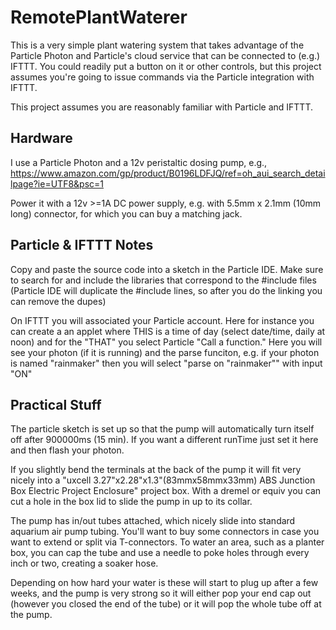# RemotePlantWaterer

This is a very simple plant watering system that takes advantage of the Particle Photon and Particle's cloud service that can be connected to (e.g.) IFTTT. You could readily put a button on it or other controls, but this project assumes you're going to issue commands via the Particle integration with IFTTT.

This project assumes you are reasonably familiar with Particle and IFTTT.

## Hardware
I use a Particle Photon and a 12v peristaltic dosing pump, e.g., https://www.amazon.com/gp/product/B0196LDFJQ/ref=oh_aui_search_detailpage?ie=UTF8&psc=1

Power it with a 12v >=1A DC power supply, e.g. with 5.5mm x 2.1mm (10mm long) connector, for which you can buy a matching jack.

## Particle & IFTTT Notes
Copy and paste the source code into a sketch in the Particle IDE.  Make sure to search for and include the libraries that correspond to the #include files (Particle IDE will duplicate the #include lines, so after you do the linking you can remove the dupes)

On IFTTT you will associated your Particle account. Here for instance you can create a an applet where THIS is a time of day (select date/time, daily at noon) and for the "THAT" you select Particle "Call a function."  Here you will see your photon (if it is running) and the parse funciton, e.g. if your photon is named "rainmaker" then you will select "parse on "rainmaker"" with input "ON"

## Practical Stuff

The particle sketch is set up so that the pump will automatically turn itself off after 900000ms (15 min).  If you want a different runTime just set it here and then flash your photon.

If you slightly bend the terminals at the back of the pump it will fit very nicely into a "uxcell 3.27"x2.28"x1.3"(83mmx58mmx33mm) ABS Junction Box Electric Project Enclosure" project box.  With a dremel or equiv you can cut a hole in the box lid to slide the pump in up to its collar.

The pump has in/out tubes attached, which nicely slide into standard aquarium air pump tubing. You'll want to buy some connectors in case you want to extend or split via T-connectors. To water an area, such as a planter box, you can cap the tube and use a needle to poke holes through every inch or two, creating a soaker hose.

Depending on how hard your water is these will start to plug up after a few weeks, and the pump is very strong so it will either pop your end cap out (however you closed the end of the tube) or it will pop the whole tube off at the pump.
